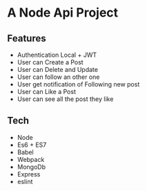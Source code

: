# A Node Api Project


## Features

- Authentication Local + JWT
- User can Create a Post
- User can Delete and Update
- User can follow an other one
- User get notification of Following new post
- User can Like a Post
- User can see all the post they like


## Tech

- Node
- Es6 + ES7
- Babel
- Webpack
- MongoDb
- Express
- eslint